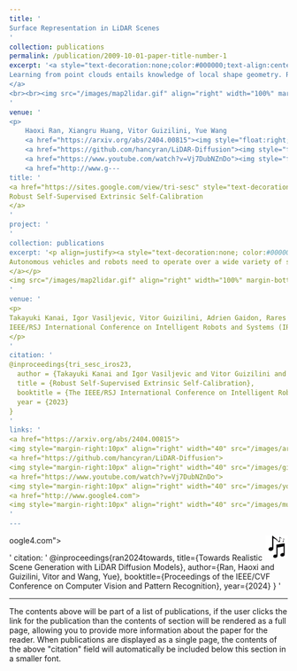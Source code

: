 ```yaml
---
title: '
Surface Representation in LiDAR Scenes
'
collection: publications
permalink: /publication/2009-10-01-paper-title-number-1
excerpt: '<a style="text-decoration:none;color:#000000;text-align:center;">
Learning from point clouds entails knowledge of local shape geometry. Recent efforts have succeeded in representing synthetic point clouds as surfels. However, these methods struggle to deal with LiDAR point clouds captured from real scans, which are sparse, uneven, and larger-scale. In this paper, we introduce \textbf{RealSurf}, a general framework that processes point clouds under extreme conditions like autonomous driving scenarios. We identify several key challenges in applying surface representations to real scans and propose solutions to these challenges: Point Sliding Module that jitters point coordinates within the reconstructed surfels for geometric feature computation, and LiDAR-based surfel reconstruction process that enables models to directly construct surfels from LiDAR point clouds by attenuating unevenness. We evaluate our approach on a diverse set of benchmarks, including nuScenes, SemanticKITTI, and Waymo. RealSurf, with a simple PointNet++ backbone, outperforms its counterparts by a significant margin while remaining efficient. By achieving state-of-the-art results on three benchmarks through a fair and unbiased comparison, RealSurf brings renewed attention to the effectiveness of point-based methods in LiDAR segmentation. 
</a>
<br><br><img src="/images/map2lidar.gif" align="right" width="100%" margin-bottom="50px">
'
venue: '
<p>
    Haoxi Ran, Xiangru Huang, Vitor Guizilini, Yue Wang
    <a href="https://arxiv.org/abs/2404.00815"><img style="float:right;margin-right:50px" width="40" src="/images/arxiv.png"></a> &nbsp; &nbsp; &nbsp;
    <a href="https://github.com/hancyran/LiDAR-Diffusion"><img style="float:right" width="40" src="/images/github.png"></a> &nbsp; &nbsp; &nbsp;
    <a href="https://www.youtube.com/watch?v=Vj7DubNZnDo"><img style="float:right" width="40" src="/images/youtube.png"></a> &nbsp; &nbsp; &nbsp;
    <a href="http://www.g---
title: '
<a href="https://sites.google.com/view/tri-sesc" style="text-decoration:none;color:#000000;text-align:justify;"> 
Robust Self-Supervised Extrinsic Self-Calibration
</a>
'
project: '
'
collection: publications
excerpt: '<p align=justify><a style="text-decoration:none; color:#000000; align:justify;">
Autonomous vehicles and robots need to operate over a wide variety of scenarios in order to complete tasks efficiently and safely. Multi-camera self-supervised monocular depth estimation from videos is a promising way to reason about the environment, as it generates metrically scaled geometric predictions from visual data without requiring additional sensors. However, most works assume well-calibrated extrinsics to fully leverage this multi-camera setup, even though accurate and efficient calibration is still a challenging problem. In this work, we introduce a novel method for extrinsic calibration that builds upon the principles of self-supervised monocular depth and ego-motion learning. Our proposed curriculum learning strategy uses monocular depth and pose estimators with velocity supervision to estimate extrinsics, and then jointly learns extrinsic calibration along with depth and pose for a set of overlapping cameras rigidly attached to a moving vehicle. Experiments on a benchmark multi-camera dataset (DDAD) demonstrate that our method enables self-calibration in various scenes robustly and efficiently compared to a traditional vision-based pose estimation pipeline. Furthermore, we demonstrate the benefits of extrinsics self-calibration as a way to improve depth prediction via joint optimization. 
</a></p>
<img src="/images/map2lidar.gif" align="right" width="100%" margin-bottom="50px">
'
venue: '
<p>
Takayuki Kanai, Igor Vasiljevic, Vitor Guizilini, Adrien Gaidon, Rares Ambrus <br>
IEEE/RSJ International Conference on Intelligent Robots and Systems (IROS 2023)
</p>
'
citation: '
@inproceedings{tri_sesc_iros23,
  author = {Takayuki Kanai and Igor Vasiljevic and Vitor Guizilini and Adrien Gaidon and Rares Ambrus},
  title = {Robust Self-Supervised Extrinsic Self-Calibration},
  booktitle = {The IEEE/RSJ International Conference on Intelligent Robots and Systems (IROS)},
  year = {2023}
}
'
links: '
<a href="https://arxiv.org/abs/2404.00815">
<img style="margin-right:10px" align="right" width="40" src="/images/arxiv.png"></a>
<a href="https://github.com/hancyran/LiDAR-Diffusion">
<img style="margin-right:10px" align="right" width="40" src="/images/github.png"></a>
<a href="https://www.youtube.com/watch?v=Vj7DubNZnDo">
<img style="margin-right:10px" align="right" width="40" src="/images/youtube.png"></a>
<a href="http://www.google4.com">
<img style="margin-right:10px" align="right" width="40" src="/images/music.png"></a>
'
---
```

oogle4.com"><img style="float:right" width="40" src="/images/music.png" margin-right="200px"></a> &nbsp; &nbsp; &nbsp;
</p>
'
citation: '
@inproceedings{ran2024towards,
    title={Towards Realistic Scene Generation with LiDAR Diffusion Models},
    author={Ran, Haoxi and Guizilini, Vitor and Wang, Yue},
    booktitle={Proceedings of the IEEE/CVF Conference on Computer Vision and Pattern Recognition},
    year={2024}
}
'

---

The contents above will be part of a list of publications, if the user clicks the link for the publication than the contents of section will be rendered as a full page, allowing you to provide more information about the paper for the reader. When publications are displayed as a single page, the contents of the above "citation" field will automatically be included below this section in a smaller font.


